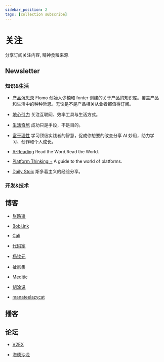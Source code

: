 ```yaml
---
sidebar_position: 2
tags: [collection subscribe]
---
```


# 关注

分享订阅关注内容, 精神食粮来源.

## Newsletter

### 知识&生活

- [产品沉思录](https://pmthinking.com/) Flomo 创始人少楠和 fonter 创建的关于产品的知识库。覆盖产品和生活中的种种哲思。无论是不是产品相关从业者都值得订阅。

- [地心引力](https://walnut.hedwig.pub/) 关注互联网、效率工具与生活方式。

- [生活奇旅](https://weichen.zhubai.love/) 成功只是手段，不是目的。

- [富于理性](https://havefun.zhubai.love/) 学习顶级实践者的智慧，促成你想要的改变分享 AI 妙用，助力学习、创作和个人成长。

- [A-Reading](https://substack.com/@rizime) Read the Word,Read the World.

- [Platform Thinking +](https://pt.plus/) A guide to the world of platforms.

- [Daily Stoic](https://dailystoic.com/) 斯多葛主义的经验分享。

### 开发&技术

## 博客

- [张路遥](https://zhangluyao.com/)

- [Bobi.ink](https://bobi.ink/)

- [Cali](https://cali.so/)

- [代码家](https://daimajia.com/)

- [杨钦元](http://yangqinyuan.com/)

- [扯氮集](http://weiwuhui.com/)

- [Meditic](https://meditic.com/)

- [胡涂说](https://hutusi.com/)

- [manateelazycat](https://manateelazycat.github.io/index.html)

## 播客

## 论坛

- [V2EX](https://v2ex.com/)

- [海德沙龙](https://headsalon.org/)
